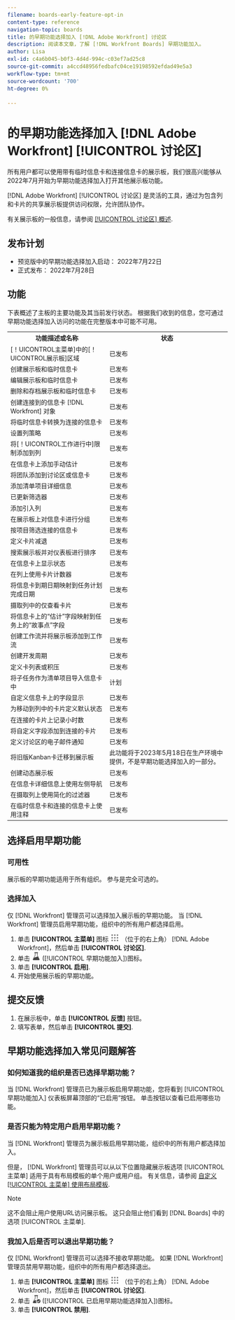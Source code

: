 ```yaml
---
filename: boards-early-feature-opt-in
content-type: reference
navigation-topic: boards
title: 的早期功能选择加入 [!DNL Adobe Workfront] 讨论区
description: 阅读本文章，了解 [!DNL Workfront Boards] 早期功能加入。
author: Lisa
exl-id: c4a6b045-b0f3-4d4d-994c-c03ef7ad25c8
source-git-commit: a4ccd48956fedbafc04ce19198592efdad49e5a3
workflow-type: tm+mt
source-wordcount: '700'
ht-degree: 0%

---
```


# 的早期功能选择加入 [!DNL Adobe Workfront] [!UICONTROL 讨论区]

所有用户都可以使用带有临时信息卡和连接信息卡的展示板，我们很高兴能够从2022年7月开始为早期功能选择加入打开其他展示板功能。

[!DNL Adobe Workfront] [!UICONTROL 讨论区] 是灵活的工具，通过为包含列和卡片的共享展示板提供访问权限，允许团队协作。

有关展示板的一般信息，请参阅 [[!UICONTROL 讨论区] 概述](/help/quicksilver/agile/boards-overview.md).

## 发布计划

* 预览版中的早期功能选择加入启动： 2022年7月22日
* 正式发布： 2022年7月28日

## 功能

下表概述了主板的主要功能及其当前发行状态。 根据我们收到的信息，您可通过早期功能选择加入访问的功能在完整版本中可能不可用。

<table style="table-layout:auto"> 
 <tbody> 
  <tr> 
   <th><strong>功能描述或名称</strong></th>
   <th><strong>状态</strong></th> 
  </tr>
  <tr>
   <td>[！UICONTROL主菜单]中的[！UICONTROL展示板]区域</td>
   <td>已发布</td>
  </tr>
    <tr>
   <td>创建展示板和临时信息卡</td>
   <td>已发布</td>
  </tr>
  <tr>
   <td>编辑展示板和临时信息卡</td>
   <td>已发布</td>
  </tr>
  <tr>
   <td>删除和存档展示板和临时信息卡</td>
   <td>已发布</td>
  </tr>
  <tr>
   <td>创建连接到的信息卡 [!DNL Workfront] 对象</td>
   <td>已发布</td>
  </tr>
  <tr>
   <td>将临时信息卡转换为连接的信息卡</td>
   <td>已发布</td>
  </tr>
  <tr>
   <td>设置列策略</td>
   <td>已发布</td>
  </tr>
  <tr>
   <td>将[！UICONTROL工作进行中]限制添加到列</td>
   <td>已发布</td>
  </tr>
  <tr>
   <td>在信息卡上添加手动估计</td>
   <td>已发布</td>
  </tr>
  <tr>
   <td>将团队添加到讨论区或信息卡</td>
   <td>已发布</td>
  </tr>
  <tr>
   <td>添加清单项目详细信息</td>
   <td>已发布</td>
  </tr>
  <tr>
   <td>已更新筛选器</td>
   <td>已发布</td>
  </tr>
  <tr>
   <td>添加引入列</td>
   <td>已发布</td>
  </tr>
  <tr>
   <td>在展示板上对信息卡进行分组</td>
   <td>已发布</td>
  </tr>
  <tr>
   <td>按项目筛选连接的信息卡</td>
   <td>已发布</td>
  </tr>
  <tr>
   <td>定义卡片减退</td>
   <td>已发布</td>
  </tr>
  <tr>
   <td>搜索展示板并对仪表板进行排序</td>
   <td>已发布</td>
  </tr>
  <tr>
   <td>在信息卡上显示状态</td>
   <td>已发布</td>
  </tr>
  <tr>
   <td>在列上使用卡片计数器</td>
   <td>已发布</td>
  </tr>
  <tr>
   <td>将信息卡到期日期映射到任务计划完成日期</td>
   <td>已发布</td>
  </tr>
  <tr>
   <td>摄取列中的仅查看卡片</td>
   <td>已发布</td>
  </tr>
  <tr>
   <td>将信息卡上的“估计”字段映射到任务上的“故事点”字段</td>
   <td>已发布</td>
  </tr>
  <tr>
   <td>创建工作流并将展示板添加到工作流</td>
   <td>已发布</td>
  </tr>
  <tr>
   <td>创建开发周期</td>
   <td>已发布</td>
  </tr>
  <tr>
   <td>定义卡列表或积压</td>
   <td>已发布</td>
  </tr>
  <tr>
   <td>将子任务作为清单项目导入信息卡中</td>
   <td>计划</td>
  </tr>
  <tr>
   <td>自定义信息卡上的字段显示</td>
   <td>已发布</td>
  </tr>  
  <tr>
   <td>为移动到列中的卡片定义默认状态</td>
   <td>已发布</td>
  </tr>
  <tr>
   <td>在连接的卡片上记录小时数</td>
   <td>已发布</td>
  </tr>
  <tr>
   <td>将自定义字段添加到连接的卡片</td>
   <td>已发布</td>
  </tr>
  <tr>
   <td>定义讨论区的电子邮件通知</td>
   <td>已发布</td>
  </tr>
  <tr>
   <td>将旧版Kanban卡迁移到展示板</td>
   <td>此功能将于2023年5月18日在生产环境中提供，不是早期功能选择加入的一部分。</td>
  </tr>
  <tr>
   <td>创建动态展示板</td>
   <td>已发布</td>
  </tr>
  <tr>
   <td>在信息卡详细信息上使用左侧导航</td>
   <td>已发布</td>
  </tr>
  <tr>
   <td>在摄取列上使用简化的过滤器</td>
   <td>已发布</td>
  </tr>
  <tr>
   <td>在临时信息卡和连接的信息卡上使用注释</td>
   <td>已发布</td>
  </tr>
 </tbody> 
</table>

## 选择启用早期功能

### 可用性

展示板的早期功能适用于所有组织。 参与是完全可选的。

### 选择加入

仅 [!DNL Workfront] 管理员可以选择加入展示板的早期功能。 当 [!DNL Workfront] 管理员启用早期功能，组织中的所有用户都选择启用。

1. 单击 **[!UICONTROL 主菜单]** 图标 ![](assets/main-menu-icon.png) （位于的右上角） [!DNL Adobe Workfront]，然后单击 **[!UICONTROL 讨论区]**.
1. 单击 ![早期功能加入](assets/early-feature-opt-in-not-enabled.png) ([!UICONTROL 早期功能加入])图标。
1. 单击 **[!UICONTROL 启用]**.
1. 开始使用展示板的早期功能。

## 提交反馈

1. 在展示板中，单击 **[!UICONTROL 反馈]** 按钮。
1. 填写表单，然后单击 **[!UICONTROL 提交]**.

## 早期功能选择加入常见问题解答

### 如何知道我的组织是否已选择早期功能？

当 [!DNL Workfront] 管理员已为展示板启用早期功能，您将看到 [!UICONTROL 早期功能加入] 仪表板屏幕顶部的“已启用”按钮。 单击按钮以查看已启用哪些功能。

### 是否只能为特定用户启用早期功能？

当 [!DNL Workfront] 管理员为展示板启用早期功能，组织中的所有用户都选择加入。

但是， [!DNL Workfront] 管理员可以从以下位置隐藏展示板选项 [!UICONTROL 主菜单] 适用于具有布局模板的单个用户或用户组。 有关信息，请参阅 [自定义 [!UICONTROL 主菜单] 使用布局模板](/help/quicksilver/administration-and-setup/customize-workfront/use-layout-templates/customize-main-menu.md).

>[!NOTE]
>
>这不会阻止用户使用URL访问展示板。 这只会阻止他们看到 [!DNL Boards] 中的选项 [!UICONTROL 主菜单].

### 我加入后是否可以退出早期功能？

仅 [!DNL Workfront] 管理员可以选择不接收早期功能。 如果 [!DNL Workfront] 管理员禁用早期功能，组织中的所有用户都选择退出。

1. 单击 **[!UICONTROL 主菜单]** 图标 ![](assets/main-menu-icon.png) （位于的右上角） [!DNL Adobe Workfront]，然后单击 **[!UICONTROL 讨论区]**.
1. 单击 ![已启用早期功能选择加入](assets/early-feature-opt-in-enabled.png) ([!UICONTROL 已启用早期功能选择加入])图标。
1. 单击 **[!UICONTROL 禁用]**.
